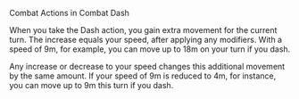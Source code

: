 Combat
Actions in Combat
Dash
<p>
  When you take the Dash action, you gain extra movement for the current turn. The increase equals your speed, after applying any modifiers. With a speed of 9m, for example, you can move up to 18m on your turn if you dash.
</p>
<p>
  Any increase or decrease to your speed changes this additional movement by the same amount. If your speed of 9m is reduced to 4m, for instance, you can move up to 9m this turn if you dash.
</p>

